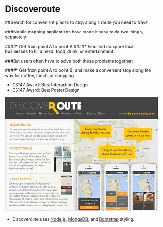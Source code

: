 Discoveroute
============

##Search for convenient places to stop along a route you need to travel. 

###Mobile mapping applications have made it easy to do two things, separately: 

####* Get from point A to point B
####* Find and compare local businesses to fill a need: food, drink, or entertainment

###But users often have to solve both these problems together: 

####* Get from point A to point B, and make a convenient stop along the way for coffee, lunch, or shopping

* CS147 Award: Best Interaction Design
* CS147 Award: Best Poster Design

![CS147 Poster](/public/images/final_poster.jpg)

* Discoveroute uses [Node.js](http://nodejs.org/), [MongoDB](http://www.mongodb.org/), and [Bootstrap](http://getbootstrap.com/) styling. 
